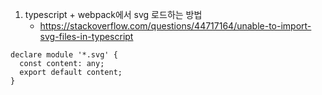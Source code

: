 
1. typescript + webpack에서 svg 로드하는 방법
    - https://stackoverflow.com/questions/44717164/unable-to-import-svg-files-in-typescript
```
declare module '*.svg' {
  const content: any;
  export default content;
}
```